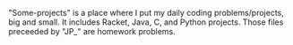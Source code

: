 "Some-projects" is a place where I put my daily coding problems/projects, big and small. It includes Racket, Java, C, and Python projects. Those files preceeded by "JP_" are homework problems.
